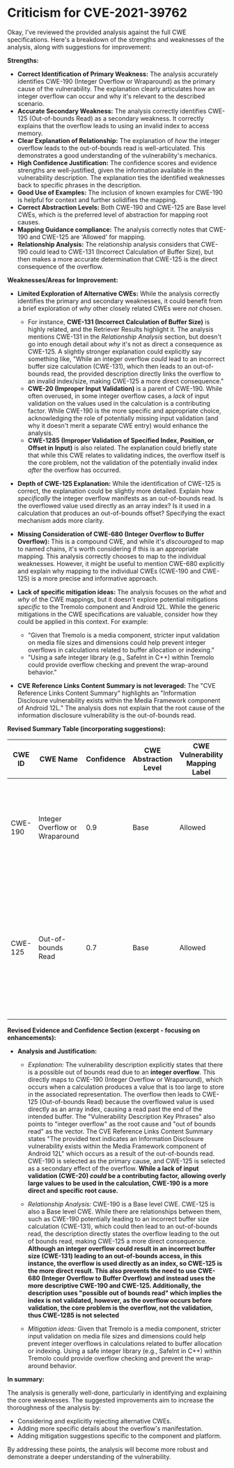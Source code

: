 # Criticism for CVE-2021-39762

Okay, I've reviewed the provided analysis against the full CWE specifications. Here's a breakdown of the strengths and weaknesses of the analysis, along with suggestions for improvement:

**Strengths:**

*   **Correct Identification of Primary Weakness:** The analysis accurately identifies CWE-190 (Integer Overflow or Wraparound) as the primary cause of the vulnerability.  The explanation clearly articulates how an integer overflow can occur and why it's relevant to the described scenario.
*   **Accurate Secondary Weakness:** The analysis correctly identifies CWE-125 (Out-of-bounds Read) as a secondary weakness. It correctly explains that the overflow leads to using an invalid index to access memory.
*   **Clear Explanation of Relationship:** The explanation of *how* the integer overflow leads to the out-of-bounds read is well-articulated. This demonstrates a good understanding of the vulnerability's mechanics.
*   **High Confidence Justification:**  The confidence scores and evidence strengths are well-justified, given the information available in the vulnerability description. The explanation ties the identified weaknesses back to specific phrases in the description.
*   **Good Use of Examples:** The inclusion of known examples for CWE-190 is helpful for context and further solidifies the mapping.
*   **Correct Abstraction Levels:** Both CWE-190 and CWE-125 are Base level CWEs, which is the preferred level of abstraction for mapping root causes.
*   **Mapping Guidance compliance:** The analysis correctly notes that CWE-190 and CWE-125 are 'Allowed' for mapping.
*   **Relationship Analysis:** The relationship analysis considers that CWE-190 could lead to CWE-131 (Incorrect Calculation of Buffer Size), but then makes a more accurate determination that CWE-125 is the direct consequence of the overflow.

**Weaknesses/Areas for Improvement:**

*   **Limited Exploration of Alternative CWEs:** While the analysis correctly identifies the primary and secondary weaknesses, it could benefit from a brief exploration of *why* other closely related CWEs were *not* chosen.
    *   For instance, **CWE-131 (Incorrect Calculation of Buffer Size)** is highly related, and the Retriever Results highlight it.  The analysis mentions CWE-131 in the *Relationship Analysis* section, but doesn't go into enough detail about *why* it's not as direct a consequence as CWE-125.  A slightly stronger explanation could explicitly say something like, "While an integer overflow *could* lead to an incorrect buffer size calculation (CWE-131), which then leads to an out-of-bounds read, the provided description directly links the overflow to an invalid index/size, making CWE-125 a more direct consequence."
    *   **CWE-20 (Improper Input Validation)** is a parent of CWE-190. While often overused, in some integer overflow cases, a *lack* of input validation on the values used in the calculation is a contributing factor. While CWE-190 is the more specific and appropriate choice, acknowledging the role of potentially missing input validation (and why it doesn't merit a separate CWE entry) would enhance the analysis.
    *   **CWE-1285 (Improper Validation of Specified Index, Position, or Offset in Input)** is also related. The explanation could briefly state that while this CWE relates to validating indices, the overflow itself is the core problem, not the validation of the potentially invalid index *after* the overflow has occurred.

*   **Depth of CWE-125 Explanation:** While the identification of CWE-125 is correct, the explanation could be slightly more detailed. Explain how *specifically* the integer overflow manifests as an out-of-bounds read. Is the overflowed value used directly as an array index? Is it used in a calculation that produces an out-of-bounds offset? Specifying the exact mechanism adds more clarity.

*   **Missing Consideration of CWE-680 (Integer Overflow to Buffer Overflow):** This is a compound CWE, and while it's *discouraged* to map to named chains, it's worth considering if this is an appropriate mapping. This analysis correctly chooses to map to the individual weaknesses. However, it might be useful to mention CWE-680 explicitly and explain why mapping to the individual CWEs (CWE-190 and CWE-125) is a more precise and informative approach.

*   **Lack of specific mitigation ideas:** The analysis focuses on the *what* and *why* of the CWE mappings, but it doesn't explore potential mitigations *specific* to the Tremolo component and Android 12L. While the generic mitigations in the CWE specifications are valuable, consider how they could be applied in this context.  For example:
    *   "Given that Tremolo is a media component, stricter input validation on media file sizes and dimensions could help prevent integer overflows in calculations related to buffer allocation or indexing."
    *   "Using a safe integer library (e.g., SafeInt in C++) within Tremolo could provide overflow checking and prevent the wrap-around behavior."

*   **CVE Reference Links Content Summary is not leveraged:** The "CVE Reference Links Content Summary" highlights an "Information Disclosure vulnerability exists within the Media Framework component of Android 12L." The analysis does not explain that the root cause of the information disclosure vulnerability is the out-of-bounds read.

**Revised Summary Table (incorporating suggestions):**

| CWE ID | CWE Name | Confidence | CWE Abstraction Level | CWE Vulnerability Mapping Label | CWE-Vulnerability Mapping Notes |
|---|---|---|---|---|---|
| CWE-190 | Integer Overflow or Wraparound | 0.9 | Base | Allowed | Primary CWE: The vulnerability is caused by an integer overflow during a calculation related to media processing. |
| CWE-125 | Out-of-bounds Read | 0.7 | Base | Allowed | Secondary CWE: The integer overflow directly leads to an out-of-bounds read, as the overflowed value is used as an index, resulting in remote information disclosure. |

**Revised Evidence and Confidence Section (excerpt - focusing on enhancements):**

- **Analysis and Justification:**
  - *Explanation:* The vulnerability description explicitly states that there is a possible out of bounds read due to an **integer overflow**. This directly maps to CWE-190 (Integer Overflow or Wraparound), which occurs when a calculation produces a value that is too large to store in the associated representation. The overflow then leads to CWE-125 (Out-of-bounds Read) because the overflowed value is used directly as an array index, causing a read past the end of the intended buffer. The "Vulnerability Description Key Phrases" also points to "integer overflow" as the root cause and "out of bounds read" as the vector.  The CVE Reference Links Content Summary states "The provided text indicates an Information Disclosure vulnerability exists within the Media Framework component of Android 12L" which occurs as a result of the out-of-bounds read. CWE-190 is selected as the primary cause, and CWE-125 is selected as a secondary effect of the overflow.  **While a lack of input validation (CWE-20) *could* be a contributing factor, allowing overly large values to be used in the calculation, CWE-190 is a more direct and specific root cause.**

  - *Relationship Analysis:* CWE-190 is a Base level CWE. CWE-125 is also a Base level CWE. While there are relationships between them, such as CWE-190 potentially leading to an incorrect buffer size calculation (CWE-131), which could then lead to an out-of-bounds read, the description directly states the overflow leading to the out of bounds read, making CWE-125 a more direct consequence. **Although an integer overflow could result in an incorrect buffer size (CWE-131) leading to an out-of-bounds access, in this instance, the overflow is used directly as an index, so CWE-125 is the more direct result. This also prevents the need to use CWE-680 (Integer Overflow to Buffer Overflow) and instead uses the more descriptive CWE-190 and CWE-125. Additionally, the description uses "possible out of bounds read" which implies the index is not validated, however, as the overflow occurs before validation, the core problem is the overflow, not the validation, thus CWE-1285 is not selected**

  - *Mitigation ideas:* Given that Tremolo is a media component, stricter input validation on media file sizes and dimensions could help prevent integer overflows in calculations related to buffer allocation or indexing. Using a safe integer library (e.g., SafeInt in C++) within Tremolo could provide overflow checking and prevent the wrap-around behavior.

**In summary:**

The analysis is generally well-done, particularly in identifying and explaining the core weaknesses. The suggested improvements aim to increase the thoroughness of the analysis by:

*   Considering and explicitly rejecting alternative CWEs.
*   Adding more specific details about the overflow's manifestation.
*   Adding mitigation suggestions specific to the component and platform.

By addressing these points, the analysis will become more robust and demonstrate a deeper understanding of the vulnerability.